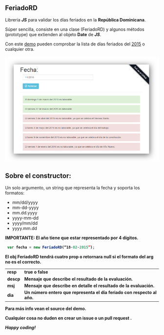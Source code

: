 ## FeriadoRD

Libreria <b><i>JS</i></b> para validar los días feriados en la <b>República Dominicana</b>.

Súper sencilla, consiste en una clase (FeriadoRD) y algunos métodos (prototype) que extienden al objeto <b>Date</b> de <b><i>JS</i></b>.

Con este [demo](https://dl.dropboxusercontent.com/u/36005322/Demos/feriadoRD/test.html) pueden comprobar la lista de días feriados del [2015](http://www.ministeriodetrabajo.gob.do/index.php/todas-las-noticias/651-ministerio-de-trabajo-informa-sobre-dias-feriados-correspondientes-al-ano-2015) o cualquier otra.

<img src="https://github.com/TurKux/feriadoRD/blob/master/Demo/Captura.png">

## Sobre el constructor:

Un solo argumento, un string que representa la fecha y soporta los formatos:

<ul>
    <li>mm/dd/yyyy</li> 
    <li>mm-dd-yyyy </li> 
    <li>mm.dd.yyyy</li> 
    <li>yyyy-mm-dd</li>
    <li>yyyy/mm/dd</li>
    <li>yyyy.mm.dd</li>
 </ul>
 
<b>IMPORTANTE: El año tiene que estar representado por 4 dígitos.

```javascript
 var fecha = new FeriadoRD(“18-02-2015”);
```

El obj <b>FeriadoRD</b> tendrá cuatro prop o retornara null si el formato del arg no es el correcto.
<table>
    <tr>
      <td><b>resp</b></td>
      <td><b>true</b> o <b>false</b></td>
    </tr>
    <tr>
      <td><b>descp</b></td>
      <td><b>Mensaje</b> que describe el resultado de la evaluación.</td>
    </tr>
    <tr>
      <td><b>msj</b></td>
      <td><b>Mensaje</b> que describe en detalle el resultado de la evaluación.</td>
    </tr>
    <tr>
      <td><b>dia</b></td>
       <td>Un <b>número</b> entero que representa el día feriado con respecto al año.</td>
    </tr>
</table>

Para más info vean el source del demo.

Cualquier cosa no duden en crear un <b>issue</b> o un <b>pull request</b> .

<b><i>Happy coding!</i></b>

